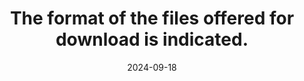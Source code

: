 ---
N: '142'
Rubrique: Liens
title: The format of the files offered for download is indicated.
abstract: 
categories: ["Links"]
agrege: O4142-E047
opquast: '4 142'
indiceebook: '47'
description: "Rule n° 047"
before: "046"
weight: "047"
after: "048"
actif: '1'
layout: rules
date: 2024-09-18
tags: ["", ""]
objectif: ["", ""]
Meo: [""]
Controle: [""
]
Source: ["Opquast"]
Referentiel: [""]
Steps: ["", ""]
---